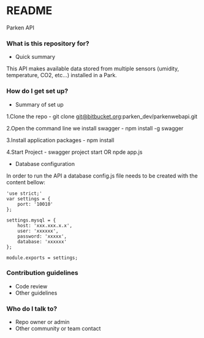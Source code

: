 # README #

Parken API

### What is this repository for? ###

* Quick summary

This API makes available data stored from multiple sensors (umidity, temperature, CO2, etc...) installed in a Park. 

### How do I get set up? ###

* Summary of set up

1.Clone the repo - git clone git@bitbucket.org:parken_dev/parkenwebapi.git

2.Open the command line we install swagger - npm install -g swagger

3.Install application packages - npm install

4.Start Project - swagger project start OR npde app.js


* Database configuration

In order to run the API a database config.js file needs to be created with the content bellow:
```
'use strict;'
var settings = {
    port: '10010'
};

settings.mysql = {
    host: 'xxx.xxx.x.x',
    user: 'xxxxxx',
    password: 'xxxxx',
    database: 'xxxxxx'
};

module.exports = settings;
```
### Contribution guidelines ###

* Code review
* Other guidelines

### Who do I talk to? ###

* Repo owner or admin
* Other community or team contact